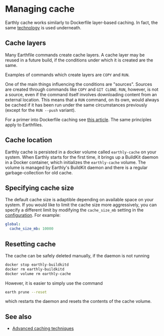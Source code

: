 # Managing cache

Earthly cache works similarly to Dockerfile layer-based caching. In fact, the same [technology](https://github.com/moby/buildkit) is used underneath.

## Cache layers

Many Earthfile commands create cache layers. A cache layer may be reused in a future build, if the conditions under which it is created are the same.

Examples of commands which create layers are `COPY` and `RUN`.

One of the main things influencing the conditions are "sources". Sources are created through commands like `COPY` and `GIT CLONE`. `RUN`, however, is not a source, even if the command itself involves downloading content from an external location. This means that a `RUN` command, on its own, would always be cached if it has been run under the same circumstances previously (except for the `RUN --push` variant).

For a primer into Dockerfile caching see [this article](https://pythonspeed.com/articles/docker-caching-model/). The same principles apply to Earthfiles.

## Cache location

Earthly cache is persisted in a docker volume called `earthly-cache` on your system. When Earthly starts for the first time, it brings up a BuildKit daemon in a Docker container, which initializes the `earthly-cache` volume. The volume is managed by Earthly's BuildKit daemon and there is a regular garbage-collection for old cache.

## Specifying cache size

The default cache size is adaptible depending on available space on your system. If you would like to limit the cache size more aggressively, you can specify a different limit by modifying the `cache_size_mb` setting in the [configuration](../earth-config/earth-config.md). For example:

```yaml
global:
  cache_size_mb: 10000
```

## Resetting cache

The cache can be safely deleted manually, if the daemon is not running

```bash
docker stop earthly-buildkitd
docker rm earthly-buildkitd
docker volume rm earthly-cache
```

However, it is easier to simply use the command

```bash
earth prune --reset
```

which restarts the daemon and resets the contents of the cache volume.

## See also

* [Advanced caching techniques](./advanced-caching.md)
